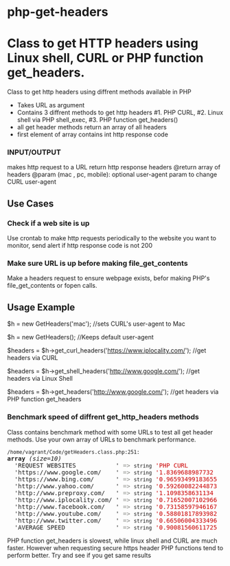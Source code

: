 # php-get-headers
<h1>Class to get HTTP headers using Linux shell, CURL or PHP function get_headers.</h1>


Class to get http headers using diffrent methods available in PHP

 * Takes URL as argument
 * Contains 3 diffrent methods to get http headers
   #1. PHP CURL, 
   #2. Linux shell via PHP shell_exec,
   #3. PHP function get_headers()
 * all get header methods return an array of all headers
 * first element of array contains int http response code

<h3>INPUT/OUTPUT</h3>
 makes http request to a URL return http response headers
 @return array of headers
 @param  (mac , pc, mobile): optional user-agent param to change CURL user-agent
 
 <h2>Use Cases</h2>
 <p>
<h3>Check if a web site is up</h3>
Use crontab to make http requests periodically to the website you want to monitor, send alert if http response code is not 200

<h3>Make sure URL is up before making file_get_contents</h3>
Make a headers request to ensure webpage exists, befor making PHP's file_get_contents or fopen calls.
</p>

 
<h2>Usage Example</h2>

$h = new GetHeaders('mac'); //sets CURL's user-agent to Mac

$h = new GetHeaders(); //Keeps default user-agent

$headers = $h->get_curl_headers('https://www.iplocality.com/'); //get headers via CURL

$headers = $h->get_shell_headers('http://www.google.com/'); //get headers via Linux Shell

$headers = $h->get_headers('http://www.google.com/'); //get headers via PHP function  get_headers

<h3>Benchmark speed of diffrent get_http_headers methods</h3>

<p>Class contains benchmark method with some URLs to test all get header methods. Use your own array of URLs to benchmark performance.</p>

<pre class="xdebug-var-dump" dir="ltr"><small>/home/vagrant/Code/getHeaders.class.php:251:</small>
<b>array</b> <i>(size=10)</i>
  'REQUEST WEBSITES           ' <font color="#888a85">=&gt;</font> <small>string</small> <font color="#cc0000">'PHP CURL              LINUX SHELL           PHP GET HEADERS     '</font> <i>(length=64)</i>
  'https://www.google.com/    ' <font color="#888a85">=&gt;</font> <small>string</small> <font color="#cc0000">'1.8369688987732       1.4304299354553       1.1995270252228     '</font> <i>(length=64)</i>
  'https://www.bing.com/      ' <font color="#888a85">=&gt;</font> <small>string</small> <font color="#cc0000">'0.96593499183655      0.98185205459595      0.92472505569458    '</font> <i>(length=64)</i>
  'http://www.yahoo.com/      ' <font color="#888a85">=&gt;</font> <small>string</small> <font color="#cc0000">'0.59260082244873      0.35894203186035      2.4568209648132     '</font> <i>(length=64)</i>
  'http://www.preproxy.com/   ' <font color="#888a85">=&gt;</font> <small>string</small> <font color="#cc0000">'1.1098358631134       0.35897588729858      1.6951670646667     '</font> <i>(length=64)</i>
  'http://www.iplocality.com/ ' <font color="#888a85">=&gt;</font> <small>string</small> <font color="#cc0000">'0.71652007102966      0.72328615188599      0.82622981071472    '</font> <i>(length=64)</i>
  'http://www.facebook.com/   ' <font color="#888a85">=&gt;</font> <small>string</small> <font color="#cc0000">'0.73158597946167      0.81967496871948      2.4969518184662     '</font> <i>(length=64)</i>
  'http://www.youtube.com/    ' <font color="#888a85">=&gt;</font> <small>string</small> <font color="#cc0000">'0.58801817893982      1.0290570259094       1.3727321624756     '</font> <i>(length=64)</i>
  'http://www.twitter.com/    ' <font color="#888a85">=&gt;</font> <small>string</small> <font color="#cc0000">'0.66506004333496      0.47173810005188      3.1517231464386     '</font> <i>(length=64)</i>
  'AVERAGE SPEED              ' <font color="#888a85">=&gt;</font> <small>string</small> <font color="#cc0000">'0.90081560611725      0.77174451947212      1.7654846310616     '</font> <i>(length=64)</i>
</pre>

<p>PHP function get_headers is slowest, while linux shell and CURL are much faster. However when requesting secure https header PHP functions tend to perform better. Try and see if you get same results</p>

